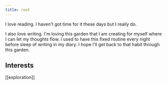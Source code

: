 ```yaml
---
title: root
---
```


I love reading. I haven't got time for it these days but I really do.

I also love writing. I'm loving this garden that I am creating for myself where I can let my thoughts flow. I used to have this fixed routine every night before sleep of writing in my diary. I hope I'll get back to that habit through this garden.

## Interests
[[exploration]]